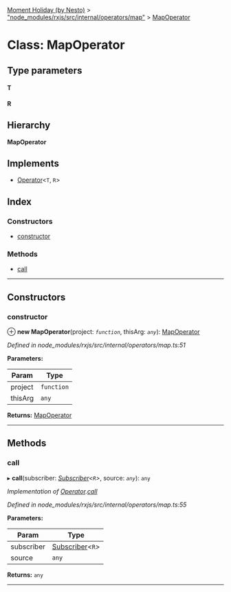 [Moment Holiday (by Nesto)](../README.md) > ["node_modules/rxjs/src/internal/operators/map"](../modules/_node_modules_rxjs_src_internal_operators_map_.md) > [MapOperator](../classes/_node_modules_rxjs_src_internal_operators_map_.mapoperator.md)

# Class: MapOperator

## Type parameters
#### T 
#### R 
## Hierarchy

**MapOperator**

## Implements

* [Operator](../interfaces/_node_modules_rxjs_src_internal_operator_.operator.md)<`T`, `R`>

## Index

### Constructors

* [constructor](_node_modules_rxjs_src_internal_operators_map_.mapoperator.md#constructor)

### Methods

* [call](_node_modules_rxjs_src_internal_operators_map_.mapoperator.md#call)

---

## Constructors

<a id="constructor"></a>

###  constructor

⊕ **new MapOperator**(project: *`function`*, thisArg: *`any`*): [MapOperator](_node_modules_rxjs_src_internal_operators_map_.mapoperator.md)

*Defined in node_modules/rxjs/src/internal/operators/map.ts:51*

**Parameters:**

| Param | Type |
| ------ | ------ |
| project | `function` |
| thisArg | `any` |

**Returns:** [MapOperator](_node_modules_rxjs_src_internal_operators_map_.mapoperator.md)

___

## Methods

<a id="call"></a>

###  call

▸ **call**(subscriber: *[Subscriber](_node_modules_rxjs_src_internal_subscriber_.subscriber.md)<`R`>*, source: *`any`*): `any`

*Implementation of [Operator](../interfaces/_node_modules_rxjs_src_internal_operator_.operator.md).[call](../interfaces/_node_modules_rxjs_src_internal_operator_.operator.md#call)*

*Defined in node_modules/rxjs/src/internal/operators/map.ts:55*

**Parameters:**

| Param | Type |
| ------ | ------ |
| subscriber | [Subscriber](_node_modules_rxjs_src_internal_subscriber_.subscriber.md)<`R`> |
| source | `any` |

**Returns:** `any`

___

